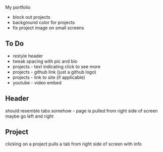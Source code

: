 My portfolio

* block out projects
* background color for projects
* fix project image on small screens

## To Do
* restyle header
* tweak spacing with pic and bio
* projects - text indicating click to see more
* projects - github link (just a github logo)
* projects - link to site (if applicable)
* youtube - video embed

## Header
should resemble tabs somehow - page is pulled from right side of screen
maybe go left and right

## Project
clicking on a project pulls a tab from right side of screen with info